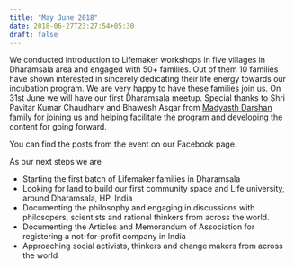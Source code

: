 ```yaml
---
title: "May June 2018"
date: 2018-06-27T23:27:54+05:30
draft: false 
---
```


We conducted introduction to Lifemaker workshops in five villages in Dharamsala area and engaged with 50+ families. Out of them 10 families have shown interested in sincerely dedicating their life energy towards our incubation program. We are very happy to have these families join us. On 31st June we will have our first Dharamsala meetup. Special thanks to Shri Pavitar Kumar Chaudhary and Bhawesh Asgar from [Madyasth Darshan family](http://madhyasth-darshan.info) for joining us and helping facilitate the program and developing the content for going forward.

You can find the posts from the event on our Facebook page.

As our next steps we are
- Starting the first batch of Lifemaker families in Dharamsala
- Looking for land to build our first community space and Life university, around Dharamsala, HP, India
- Documenting the philosophy and engaging in discussions with philosopers, scientists and rational thinkers from across the world.
- Documenting the Articles and Memorandum of Association for registering a not-for-profit company in India
- Approaching social activists, thinkers and change makers from across the world 


